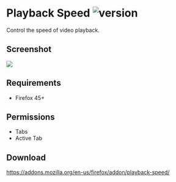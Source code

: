 # Playback Speed ![version](https://img.shields.io/amo/v/playback-speed.svg)
Control the speed of video playback.

## Screenshot
![](screenshots/1.png)

## Requirements
- Firefox 45+

## Permissions
- Tabs
- Active Tab

## Download
https://addons.mozilla.org/en-us/firefox/addon/playback-speed/

